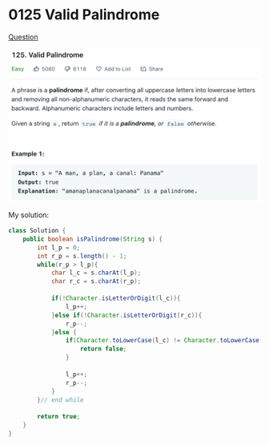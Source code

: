 # 0125 Valid Palindrome

[Question](https://leetcode.com/problems/valid-palindrome/)

![](<../.gitbook/assets/image (2) (2) (1).png>)



My solution:

```java
class Solution {
    public boolean isPalindrome(String s) {
        int l_p = 0;
        int r_p = s.length() - 1;
        while(r_p > l_p){
            char l_c = s.charAt(l_p);
            char r_c = s.charAt(r_p);
            
            if(!Character.isLetterOrDigit(l_c)){
                l_p++;
            }else if(!Character.isLetterOrDigit(r_c)){
                r_p--;
            }else {
                if(Character.toLowerCase(l_c) != Character.toLowerCase(r_c)){
                    return false;
                }
                
                l_p++;
                r_p--;
            }
        }// end while
        
        return true;
    }
}
```
